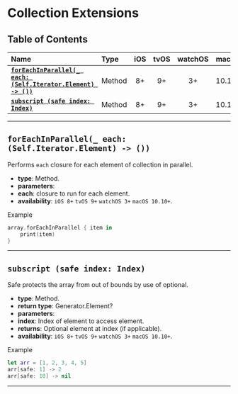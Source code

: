 # Collection Extensions


## Table of Contents

| Name | Type | iOS | tvOS | watchOS | macOS |
|:--- | :--- | :---: | :---: | :---: | :---: |
| [**`forEachInParallel(_ each: (Self.Iterator.Element) -> ())`**](#foreachinparallel_-each-selfiteratorelement---) | Method | 8+ | 9+ | 3+ | 10.10+ |
| [**`subscript (safe index: Index)`**](#subscript-safe-index-index) | Method | 8+ | 9+ | 3+ | 10.10+ |


---


## `forEachInParallel(_ each: (Self.Iterator.Element) -> ())`
Performs `each` closure for each element of collection in parallel.

 - **type**: Method.
 - **parameters**:
  - **each**: closure to run for each element.
 - **availability**: `iOS 8+` `tvOS 9+` `watchOS 3+` `macOS 10.10+`.

Example

```swift
array.forEachInParallel { item in
	print(item)
}
```


---


## `subscript (safe index: Index)`
Safe protects the array from out of bounds by use of optional.

 - **type**: Method.
 - **return type**: Generator.Element?
 - **parameters**:
  - **index**: Index of element to access element.
 - **returns**: Optional element at index (if applicable).
 - **availability**: `iOS 8+` `tvOS 9+` `watchOS 3+` `macOS 10.10+`.

Example

```swift
let arr = [1, 2, 3, 4, 5]
arr[safe: 1] -> 2
arr[safe: 10] -> nil
```


---
